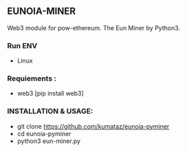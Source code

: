 
## EUNOIA-MINER

Web3 module for pow-ethereum. The Eun Miner by Python3.

### Run ENV

* Linux

### Requiements :

* web3 [pip install web3]

### INSTALLATION & USAGE:

* git clone https://github.com/kumataz/eunoia-pyminer
* cd eunoia-pyminer
* python3 eun-miner.py

